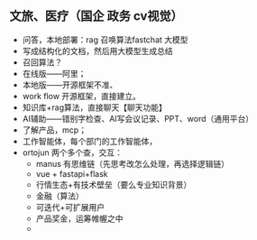 ## 文旅、医疗（国企 政务 cv视觉）
- 问答，本地部署：rag 召唤算法fastchat 大模型
- 写成结构化的文档，然后用大模型生成总结
- 召回算法？
- 在线版——阿里；
- 本地版——开源框架不准、
- work flow 开源框架，直接建立。
- 知识库+rag算法，直接聊天【聊天功能】
- AI辅助——错别字检查、AI写会议记录、PPT、word（通用平台）
- 了解产品，mcp；
- 工作智能体，每个部门的工作智能体，
- ortojun 两个多个查，交互：
  - manus 有思维链（先思考改怎么处理，再选择逻辑链）
  - vue + fastapi+flask
  - 行情生态+有技术壁垒（要么专业知识背景）
  - 金融（算法）
  - 可迭代+可扩展用户
  - 产品奖金，运筹帷幄之中
  - 